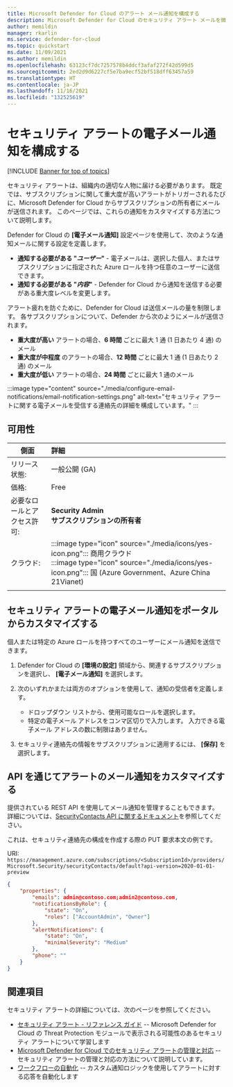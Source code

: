 ```yaml
---
title: Microsoft Defender for Cloud のアラート メール通知を構成する
description: Microsoft Defender for Cloud のセキュリティ アラート メールを微調整する方法について説明します。
author: memildin
manager: rkarlin
ms.service: defender-for-cloud
ms.topic: quickstart
ms.date: 11/09/2021
ms.author: memildin
ms.openlocfilehash: 63123cf7dc7257578b4ddcf3afaf272f42d599d5
ms.sourcegitcommit: 2ed2d9d6227cf5e7ba9ecf52bf518dff63457a59
ms.translationtype: HT
ms.contentlocale: ja-JP
ms.lasthandoff: 11/16/2021
ms.locfileid: "132525619"
---
```

# <a name="configure-email-notifications-for-security-alerts"></a>セキュリティ アラートの電子メール通知を構成する 

[!INCLUDE [Banner for top of topics](./includes/banner.md)]

セキュリティ アラートは、組織内の適切な人物に届ける必要があります。 既定では、サブスクリプションに関して重大度が高いアラートがトリガーされるたびに、Microsoft Defender for Cloud からサブスクリプションの所有者にメールが送信されます。 このページでは、これらの通知をカスタマイズする方法について説明します。

Defender for Cloud の **[電子メール通知]** 設定ページを使用して、次のような通知メールに関する設定を定義します。

- **通知する必要がある "*ユーザー*"** - 電子メールは、選択した個人、またはサブスクリプションに指定された Azure ロールを持つ任意のユーザーに送信できます。 
- **通知する必要がある "*内容*"** - Defender for Cloud から通知を送信する必要がある重大度レベルを変更します。

アラート疲れを防ぐために、Defender for Cloud は送信メールの量を制限します。 各サブスクリプションについて、Defender から次のようにメールが送信されます。

- **重大度が高い** アラートの場合、**6 時間** ごとに最大 1 通 (1 日あたり 4 通) のメール
- **重大度が中程度** のアラートの場合、**12 時間** ごとに最大 1 通 (1 日あたり 2 通) のメール
- **重大度が低い** アラートの場合、**24 時間** ごとに最大 1 通のメール

:::image type="content" source="./media/configure-email-notifications/email-notification-settings.png" alt-text="セキュリティ アラートに関する電子メールを受信する連絡先の詳細を構成しています。" :::
 
## <a name="availability"></a>可用性

|側面|詳細|
|----|:----|
|リリース状態:|一般公開 (GA)|
|価格:|Free|
|必要なロールとアクセス許可:|**Security Admin**<br>**サブスクリプションの所有者** |
|クラウド:|:::image type="icon" source="./media/icons/yes-icon.png"::: 商用クラウド<br>:::image type="icon" source="./media/icons/yes-icon.png"::: 国 (Azure Government、Azure China 21Vianet)|
|||


## <a name="customize-the-security-alerts-email-notifications-via-the-portal"></a>セキュリティ アラートの電子メール通知をポータルからカスタマイズする<a name="email"></a>
個人または特定の Azure ロールを持つすべてのユーザーにメール通知を送信できます。

1. Defender for Cloud の **[環境の設定]** 領域から、関連するサブスクリプションを選択し、 **[電子メール通知]** を選択します。

1. 次のいずれかまたは両方のオプションを使用して、通知の受信者を定義します。

    - ドロップダウン リストから、使用可能なロールを選択します。
    - 特定の電子メール アドレスをコンマ区切りで入力します。 入力できる電子メール アドレスの数に制限はありません。

1. セキュリティ連絡先の情報をサブスクリプションに適用するには、 **[保存]** を選択します。

## <a name="customize-the-alerts-email-notifications-through-the-api"></a>API を通じてアラートのメール通知をカスタマイズする
提供されている REST API を使用してメール通知を管理することもできます。 詳細については、[SecurityContacts API に関するドキュメント](/rest/api/securitycenter/securitycontacts)を参照してください。

これは、セキュリティ連絡先の構成を作成する際の PUT 要求本文の例です。

URI: `https://management.azure.com/subscriptions/<SubscriptionId>/providers/Microsoft.Security/securityContacts/default?api-version=2020-01-01-preview`

```json
{
    "properties": {
        "emails": admin@contoso.com;admin2@contoso.com,
        "notificationsByRole": {
            "state": "On",
            "roles": ["AccountAdmin", "Owner"]
        },
        "alertNotifications": {
            "state": "On",
            "minimalSeverity": "Medium"
        },
        "phone": ""
    }
}
```


## <a name="see-also"></a>関連項目
セキュリティ アラートの詳細については、次のページを参照してください。

- [セキュリティ アラート - リファレンス ガイド](alerts-reference.md) -- Microsoft Defender for Cloud の Threat Protection モジュールで表示される可能性のあるセキュリティ アラートについて学習します
- [Microsoft Defender for Cloud でのセキュリティ アラートの管理と対応](managing-and-responding-alerts.md) -- セキュリティ アラートの管理と対応の方法について説明しています。
- [ワークフローの自動化](workflow-automation.md) -- カスタム通知ロジックを使用してアラートに対する応答を自動化します

